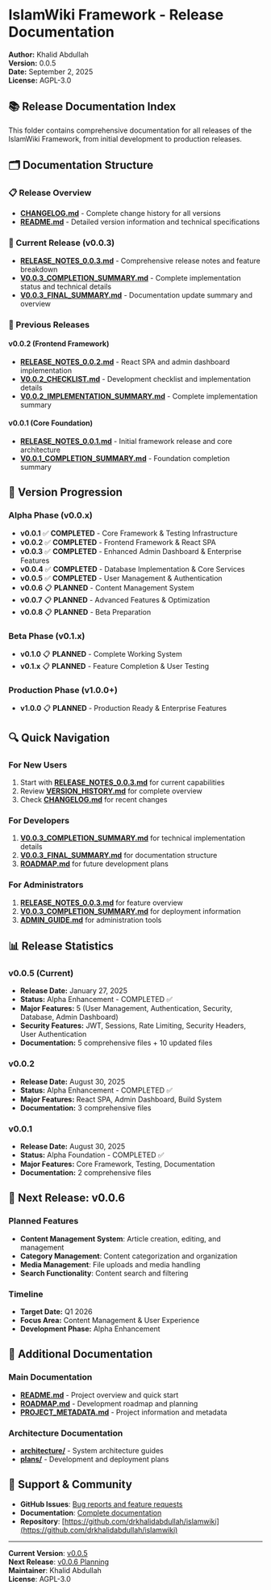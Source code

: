 # IslamWiki Framework - Release Documentation

**Author:** Khalid Abdullah  
**Version:** 0.0.5  
**Date:** September 2, 2025  
**License:** AGPL-3.0  

## 📚 **Release Documentation Index**

This folder contains comprehensive documentation for all releases of the IslamWiki Framework, from initial development to production releases.

## 🗂️ **Documentation Structure**

### **📋 Release Overview**
- **[CHANGELOG.md](CHANGELOG.md)** - Complete change history for all versions
- **[README.md](README.md)** - Detailed version information and technical specifications

### **🚀 Current Release (v0.0.3)**
- **[RELEASE_NOTES_0.0.3.md](RELEASE_NOTES_0.0.3.md)** - Comprehensive release notes and feature breakdown
- **[V0.0.3_COMPLETION_SUMMARY.md](V0.0.3_COMPLETION_SUMMARY.md)** - Complete implementation status and technical details
- **[V0.0.3_FINAL_SUMMARY.md](V0.0.3_FINAL_SUMMARY.md)** - Documentation update summary and overview

### **📱 Previous Releases**

#### **v0.0.2 (Frontend Framework)**
- **[RELEASE_NOTES_0.0.2.md](RELEASE_NOTES_0.0.2.md)** - React SPA and admin dashboard implementation
- **[V0.0.2_CHECKLIST.md](V0.0.2_CHECKLIST.md)** - Development checklist and implementation details
- **[V0.0.2_IMPLEMENTATION_SUMMARY.md](V0.0.2_IMPLEMENTATION_SUMMARY.md)** - Complete implementation summary

#### **v0.0.1 (Core Foundation)**
- **[RELEASE_NOTES_0.0.1.md](RELEASE_NOTES_0.0.1.md)** - Initial framework release and core architecture
- **[V0.0.1_COMPLETION_SUMMARY.md](V0.0.1_COMPLETION_SUMMARY.md)** - Foundation completion summary

## 🎯 **Version Progression**

### **Alpha Phase (v0.0.x)**
- **v0.0.1** ✅ **COMPLETED** - Core Framework & Testing Infrastructure
- **v0.0.2** ✅ **COMPLETED** - Frontend Framework & React SPA
- **v0.0.3** ✅ **COMPLETED** - Enhanced Admin Dashboard & Enterprise Features
- **v0.0.4** ✅ **COMPLETED** - Database Implementation & Core Services
- **v0.0.5** ✅ **COMPLETED** - User Management & Authentication
- **v0.0.6** 📋 **PLANNED** - Content Management System
- **v0.0.7** 📋 **PLANNED** - Advanced Features & Optimization
- **v0.0.8** 📋 **PLANNED** - Beta Preparation

### **Beta Phase (v0.1.x)**
- **v0.1.0** 📋 **PLANNED** - Complete Working System
- **v0.1.x** 📋 **PLANNED** - Feature Completion & User Testing

### **Production Phase (v1.0.0+)**
- **v1.0.0** 📋 **PLANNED** - Production Ready & Enterprise Features

## 🔍 **Quick Navigation**

### **For New Users**
1. Start with **[RELEASE_NOTES_0.0.3.md](RELEASE_NOTES_0.0.3.md)** for current capabilities
2. Review **[VERSION_HISTORY.md](VERSION_HISTORY.md)** for complete overview
3. Check **[CHANGELOG.md](CHANGELOG.md)** for recent changes

### **For Developers**
1. **[V0.0.3_COMPLETION_SUMMARY.md](V0.0.3_COMPLETION_SUMMARY.md)** for technical implementation details
2. **[V0.0.3_FINAL_SUMMARY.md](V0.0.3_FINAL_SUMMARY.md)** for documentation structure
3. **[ROADMAP.md](../ROADMAP.md)** for future development plans

### **For Administrators**
1. **[RELEASE_NOTES_0.0.3.md](RELEASE_NOTES_0.0.3.md)** for feature overview
2. **[V0.0.3_COMPLETION_SUMMARY.md](V0.0.3_COMPLETION_SUMMARY.md)** for deployment information
3. **[ADMIN_GUIDE.md](../ADMIN_GUIDE.md)** for administration tools

## 📊 **Release Statistics**

### **v0.0.5 (Current)**
- **Release Date:** January 27, 2025
- **Status:** Alpha Enhancement - COMPLETED ✅
- **Major Features:** 5 (User Management, Authentication, Security, Database, Admin Dashboard)
- **Security Features:** JWT, Sessions, Rate Limiting, Security Headers, User Authentication
- **Documentation:** 5 comprehensive files + 10 updated files

### **v0.0.2**
- **Release Date:** August 30, 2025
- **Status:** Alpha Enhancement - COMPLETED ✅
- **Major Features:** React SPA, Admin Dashboard, Build System
- **Documentation:** 3 comprehensive files

### **v0.0.1**
- **Release Date:** August 30, 2025
- **Status:** Alpha Foundation - COMPLETED ✅
- **Major Features:** Core Framework, Testing, Documentation
- **Documentation:** 2 comprehensive files

## 🚀 **Next Release: v0.0.6**

### **Planned Features**
- **Content Management System**: Article creation, editing, and management
- **Category Management**: Content categorization and organization
- **Media Management**: File uploads and media handling
- **Search Functionality**: Content search and filtering

### **Timeline**
- **Target Date:** Q1 2026
- **Focus Area:** Content Management & User Experience
- **Development Phase:** Alpha Enhancement

## 📖 **Additional Documentation**

### **Main Documentation**
- **[README.md](../README.md)** - Project overview and quick start
- **[ROADMAP.md](../ROADMAP.md)** - Development roadmap and planning
- **[PROJECT_METADATA.md](../PROJECT_METADATA.md)** - Project information and metadata

### **Architecture Documentation**
- **[architecture/](../architecture/)** - System architecture guides
- **[plans/](../plans/)** - Development and deployment plans

## 🤝 **Support & Community**

- **GitHub Issues**: [Bug reports and feature requests](https://github.com/drkhalidabdullah/islamwiki/issues)
- **Documentation**: [Complete documentation](../)
- **Repository**: [https://github.com/drkhalidabdullah/islamwiki](https://github.com/drkhalidabdullah/islamwiki)

---

**Current Version**: [v0.0.5](RELEASE_NOTES_0.0.5.md)  
**Next Release**: [v0.0.6 Planning](../ROADMAP.md)  
**Maintainer**: Khalid Abdullah  
**License**: AGPL-3.0 